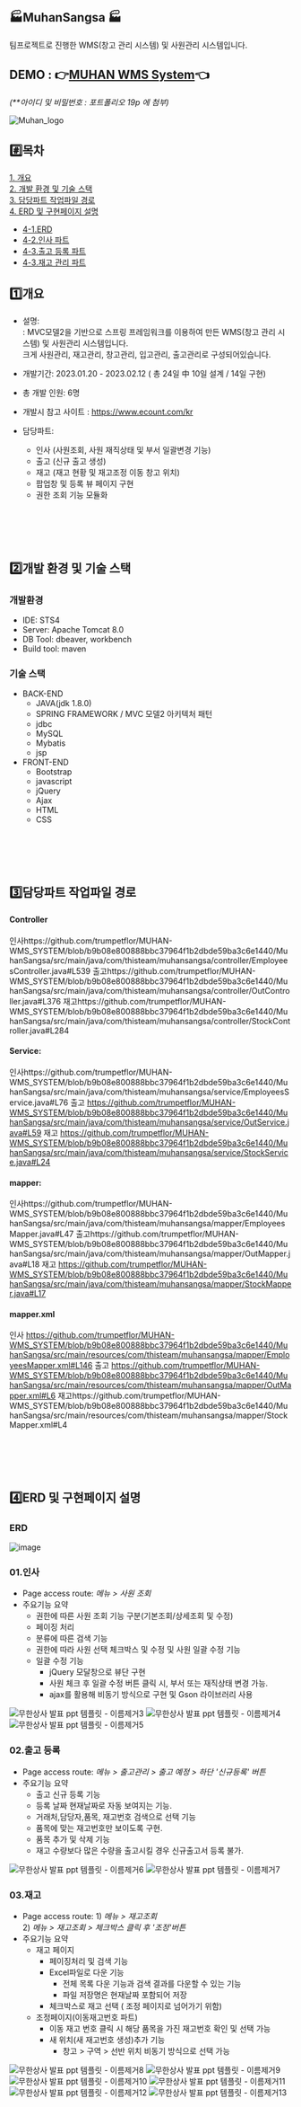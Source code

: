 
## 🏭MuhanSangsa 🏭
팀프로젝트로 진행한  WMS(창고 관리 시스템) 및 사원관리 시스템입니다.
## DEMO : 👉<a href="http://itwillbs4.cafe24.com/MuhanSangsa">MUHAN WMS System</a>👈 
<i>(**아이디 및 비밀번호 : 포트폴리오 19p 에 첨부)</i>

![Muhan_logo](https://user-images.githubusercontent.com/112055211/230053316-9197b2f3-0b15-47ee-ac2c-6e24039c774c.png)
<br>

#️⃣목차
---
[1. 개요](#1️⃣개요)<br>
[2. 개발 환경 및 기술 스택](#2️⃣개발-환경-및-기술-스택)<br>
[3. 담당파트 작업파일 경로](#3️⃣담당파트-작업파일-경로)<br>
[4. ERD 및 구현페이지 설명](#4️⃣erd-및-구현페이지-설명)<br>
  - [4-1.ERD](#erd)<br>
  - [4-2.인사 파트](#01인사)<br>
  - [4-3.출고 등록 파트](#02출고-등록)<br>
  - [4-3.재고 관리 파트](#03재고)<br>

1️⃣개요
----
- 설명: <br>: MVC모델2을 기반으로 스프링 프레임워크를 이용하여 만든 WMS(창고 관리 시스템) 및 사원관리 시스템입니다.<br>
               크게 사원관리, 재고관리, 창고관리, 입고관리, 출고관리로 구성되어있습니다.
- 개발기간: 2023.01.20 - 2023.02.12 ( 총 24일 中 10일 설계 / 14일 구현)
- 총 개발 인원: 6명
- 개발시 참고 사이트 : https://www.ecount.com/kr

- 담당파트: 
  - 인사 (사원조회, 사원 재직상태 및 부서 일괄변경 기능)
  - 출고 (신규 출고 생성)
  - 재고 (재고 현황 및 재고조정 이동 창고 위치)
  - 팝업창 및 등록 뷰 페이지 구현
  - 권한 조회 기능 모듈화

            
<br><br><br>
2️⃣개발 환경 및 기술 스택
---
### 개발환경
- IDE: STS4
- Server: Apache Tomcat 8.0
- DB Tool: dbeaver, workbench
- Build tool: maven


### 기술 스택
- BACK-END
  - JAVA(jdk 1.8.0)
  - SPRING FRAMEWORK /  MVC 모델2 아키텍처 패턴
  - jdbc
  - MySQL
  - Mybatis
  - jsp
- FRONT-END
  - Bootstrap 
  - javascript
  - jQuery
  - Ajax
  - HTML
  - CSS

<br><br><br>
3️⃣담당파트 작업파일 경로
---
#### Controller
인사https://github.com/trumpetflor/MUHAN-WMS_SYSTEM/blob/b9b08e800888bbc37964f1b2dbde59ba3c6e1440/MuhanSangsa/src/main/java/com/thisteam/muhansangsa/controller/EmployeesController.java#L539
출고https://github.com/trumpetflor/MUHAN-WMS_SYSTEM/blob/b9b08e800888bbc37964f1b2dbde59ba3c6e1440/MuhanSangsa/src/main/java/com/thisteam/muhansangsa/controller/OutController.java#L376
재고https://github.com/trumpetflor/MUHAN-WMS_SYSTEM/blob/b9b08e800888bbc37964f1b2dbde59ba3c6e1440/MuhanSangsa/src/main/java/com/thisteam/muhansangsa/controller/StockController.java#L284

#### Service:
인사https://github.com/trumpetflor/MUHAN-WMS_SYSTEM/blob/b9b08e800888bbc37964f1b2dbde59ba3c6e1440/MuhanSangsa/src/main/java/com/thisteam/muhansangsa/service/EmployeesService.java#L76
출고 https://github.com/trumpetflor/MUHAN-WMS_SYSTEM/blob/b9b08e800888bbc37964f1b2dbde59ba3c6e1440/MuhanSangsa/src/main/java/com/thisteam/muhansangsa/service/OutService.java#L59
재고
https://github.com/trumpetflor/MUHAN-WMS_SYSTEM/blob/b9b08e800888bbc37964f1b2dbde59ba3c6e1440/MuhanSangsa/src/main/java/com/thisteam/muhansangsa/service/StockService.java#L24


#### mapper:
인사https://github.com/trumpetflor/MUHAN-WMS_SYSTEM/blob/b9b08e800888bbc37964f1b2dbde59ba3c6e1440/MuhanSangsa/src/main/java/com/thisteam/muhansangsa/mapper/EmployeesMapper.java#L47
출고https://github.com/trumpetflor/MUHAN-WMS_SYSTEM/blob/b9b08e800888bbc37964f1b2dbde59ba3c6e1440/MuhanSangsa/src/main/java/com/thisteam/muhansangsa/mapper/OutMapper.java#L18
재고
https://github.com/trumpetflor/MUHAN-WMS_SYSTEM/blob/b9b08e800888bbc37964f1b2dbde59ba3c6e1440/MuhanSangsa/src/main/java/com/thisteam/muhansangsa/mapper/StockMapper.java#L17



#### mapper.xml
인사
https://github.com/trumpetflor/MUHAN-WMS_SYSTEM/blob/b9b08e800888bbc37964f1b2dbde59ba3c6e1440/MuhanSangsa/src/main/resources/com/thisteam/muhansangsa/mapper/EmployeesMapper.xml#L146
출고
https://github.com/trumpetflor/MUHAN-WMS_SYSTEM/blob/b9b08e800888bbc37964f1b2dbde59ba3c6e1440/MuhanSangsa/src/main/resources/com/thisteam/muhansangsa/mapper/OutMapper.xml#L6
재고https://github.com/trumpetflor/MUHAN-WMS_SYSTEM/blob/b9b08e800888bbc37964f1b2dbde59ba3c6e1440/MuhanSangsa/src/main/resources/com/thisteam/muhansangsa/mapper/StockMapper.xml#L4

<br><br><br>
4️⃣ERD 및 구현페이지 설명
---
### ERD
![image](https://user-images.githubusercontent.com/112055211/230067245-335d4efa-7b65-419e-82e1-40621e410abc.png)
### 01.인사
- Page access route: <i>메뉴 > 사원 조회</i>
- 주요기능 요약
  - 권한에 따른 사원 조회 기능 구분(기본조회/상세조회 및 수정)
  - 페이징 처리
  - 분류에 따른 검색 기능
  - 권한에 따라 사원 선택 체크박스 및 수정 및 사원 일괄 수정 기능
  - 일괄 수정 기능 
    - jQuery 모달창으로 뷰단 구현
    - 사원 체크 후 일괄 수정 버튼 클릭 시, 부서 또는 재직상태 변경 가능.
    - ajax를 활용해 비동기 방식으로 구현 및 Gson 라이브러리 사용

![무한상사 발표 ppt 템플릿 - 이름제거3](https://user-images.githubusercontent.com/112055211/230071584-ffcb9d31-69cb-43e6-a767-e75ca0de610b.png)
![무한상사 발표 ppt 템플릿 - 이름제거4](https://user-images.githubusercontent.com/112055211/230071621-644483b1-b652-4305-ada3-1410db1ad210.png)
![무한상사 발표 ppt 템플릿 - 이름제거5](https://user-images.githubusercontent.com/112055211/230071675-9294d39a-6e47-452e-999f-6e77555fcc3a.png)




### 02.출고 등록
- Page access route: <i>메뉴 > 출고관리 > 출고 예정 > 하단 '신규등록' 버튼</i>
- 주요기능 요약
  - 출고 신규 등록 기능
  - 등록 날짜 현재날짜로 자동 보여지는 기능.
  - 거래처,담당자,품목, 재고번호 검색으로 선택 기능
  - 품목에 맞는 재고번호만 보이도록 구현.
  - 품목 추가 및 삭제 기능
  - 재고 수량보다 많은 수량을 출고시킬 경우 신규출고서 등록 불가.
  
![무한상사 발표 ppt 템플릿 - 이름제거6](https://user-images.githubusercontent.com/112055211/230071726-1ed0ab75-f666-4a5e-a0ba-6bb5efc1ccbb.png)
![무한상사 발표 ppt 템플릿 - 이름제거7](https://user-images.githubusercontent.com/112055211/230071744-09187f87-b365-4b07-8f19-05f355cc558c.png)

### 03.재고
- Page access route: 1) <i>메뉴 > 재고조회</i> <br> 2)
                       <i>메뉴 > 재고조회 > 체크박스 클릭 후 '조정'버튼 </i>
- 주요기능 요약
  - 재고 페이지
    - 페이징처리 및 검색 기능
    - Excel파일로 다운 기능 
        - 전체 목록 다운 기능과 검색 결과를 다운할 수 있는 기능
        - 파일 저장명은 현재날짜 포함되어 저장
     - 체크박스로 재고 선택 ( 조정 페이지로 넘어가기 위함)
  - 조정페이지(이동재고번호 파트)
    - 이동 재고 번호 클릭 시 해당 품목을 가진 재고번호 확인 및 선택 가능
    - 새 위치(새 재고번호 생성)추가 기능
      - 창고 > 구역 > 선반 위치 비동기 방식으로 선택 가능
      
![무한상사 발표 ppt 템플릿 - 이름제거8](https://user-images.githubusercontent.com/112055211/230071802-5bce3134-3e51-496d-b6f2-fdd3e08217f1.png)
![무한상사 발표 ppt 템플릿 - 이름제거9](https://user-images.githubusercontent.com/112055211/230071838-8be62752-0572-4c71-b799-50107a1875c7.png)
![무한상사 발표 ppt 템플릿 - 이름제거10](https://user-images.githubusercontent.com/112055211/230071849-cb3c2872-0b30-4404-b5b0-a1b66891f623.png)
![무한상사 발표 ppt 템플릿 - 이름제거11](https://user-images.githubusercontent.com/112055211/230071862-7213cbcc-de80-4422-9b61-e70fe358180f.png)
![무한상사 발표 ppt 템플릿 - 이름제거12](https://user-images.githubusercontent.com/112055211/230071879-ff8e1095-058b-4e38-91af-75a6e22ca13c.png)
![무한상사 발표 ppt 템플릿 - 이름제거13](https://user-images.githubusercontent.com/112055211/230071890-645cb098-f34a-40b5-8a90-c5094cad359c.png)


